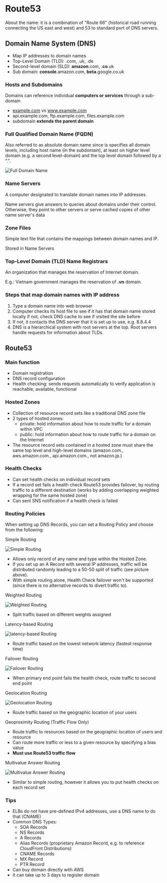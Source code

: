 # Route53

About the name: it is a combination of "Route 66" (historical road running connecting the US east and west) and 53 to standard port of DNS servers.

## Domain Name System (DNS)

- Map IP addresses to domain names
- Top-Level Domain (TLD): .com, .uk, .de
- Second-level domain (SLD): **amazon**.com, .**co**.uk
- Sub domain: **console**.amazon.com, **beta**.google.co.uk

### Hosts and Subdomains

Domains can reference individual **computers or services** through a sub-domain

- [example.com](http://example.com) vs www.example.com
- api.example.com, ftp.example.com, files.example.com
- subdomain **extends the parent domain**

### Full Qualified Domain Name (FQDN)

Also referred to as absolute domain name since is specifies all domain levels, including host name (in the subdomain), at least on higher level domain (e.g. a second level-domain) and the top level domain followed by a ".".

![Full Domain Name](images/full-domain.png)

### Name Servers

A computer designated to translate domain names into IP addresses.

Name servers give answers to queries about domains under their control. Otherwise, they point to other servers or serve cached copies of other name server's data

### Zone Files

Simple text file that contains the mappings between domain names and IP.

Stored in Name Servers

### Top-Level Domain (TLD) Name Registrars

An organization that manages the reservation of Internet domain.

E.g.: Vietnam government manages the reservation of **.vn** domain.

### Steps that map domain names with IP address

1. Type a domain name into web browser
2. Computer checks its host file to see if it has that domain name stored locally if not, check DNS cache to see if visited the site before
3. If not, it contacts the DNS server that it is set up to use, e.g. 8.8.4.4
4. DNS is a hierarchical system with root servers at the top. Root servers handle requests for information about TLDs. 

## Route53

### Main function

- Domain registration
- DNS record configuration
- Health checking: sends requests automatically to verify application is reachable, available, functional

### Hosted Zones

- Collection of resource record sets like a traditional DNS zone file
- 2 types of hosted zones:
    - private: hold information about how to route traffic for a domain within VPC
    - public: hold information about how to route traffic for a domain on the Internet
- The resource record sets contained in a hosted zone must share the same top level and high-level domains (amazon.com., aws.amazon.com., api.amazon.com., not amazon.jp.)

### Health Checks

- Can set health checks on individual record sets
- If a record set fails a health check Route53 provides failover, by routing traffic to a different destination (works by adding overlapping weighted wrapping for the same hosted zone)
- Can sent SNS notification if a health check is failed

### Routing Policies

When setting up DNS Records, you can set a Routing Policy and choose from the following:

Simple Routing

![Simple Routing](images/simple-routing.jpeg)

- Allows only record of any name and type within the Hosted Zone.
- If you set up an A Record with several IP addresses, traffic will be distributed randomly leading to a 50-50 split of traffic (see picture above).
- With simple routing alone, Health Check failover won't be supported (since there is no alternative records to divert traffic to).

Weighted Routing

![Weighted Routing](images/weighted-routing.jpeg)

- Split traffic based on different weights assigned

Latency-based Routing

![latency-based Routing](images/latency-based-routing.jpeg)

- Route traffic based on the lowest network latency (fastest response time)

Failover Routing

  ![Failover Routing](images/failover-routing.jpeg)

  - When primary end point fails the health check, route traffic to second end point
  
Geolocation Routing

  ![Geolocation Routing](images/geolocation-routing.jpeg)

  - Route traffic based on the geographic location of your users
    
Geoproximity Routing (Traffic Flow Only)
  - Route traffic to resources based on the geographic location of users and resource
  - Can route more traffic or less to a given resource by specifying a bias value
  - **Must use Route53 traffic flow**
    
Multivalue Answer Routing

  ![Multivalue Answer Routing](images/multivalue-answer-routing.jpeg)

  - Similar to simple routing, however it allows you to put health checks on each record set

### Tips

- ELBs do not have pre-defined IPv4 addresses, use a DNS name to do that (CNAME)
- Common DNS Types:
    - SOA Records
    - NS Records
    - A Records
    - Alias Records (proprietary Amazon Record, e.g. to reference CloudFront Distributions)
    - CNAME Records
    - MX Record
    - PTR Record
- Can buy domain directly with AWS
- It can take up to 3 days to register domain